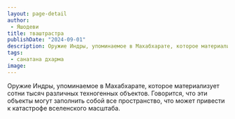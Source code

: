 ```yaml
---
layout: page-detail
author:
 - Яшодеви
title: тваштрастра
publishDate: "2024-09-01"
description: Оружие Индры, упоминаемое в Махабхарате, которое материализует сотни тысяч различных техногенных объектов. Говорится, что эти объекты могут заполнить собой все пространство, что может привести к катастрофе вселенского масштаба.
tags:
 - санатана дхарма
image: 
---
```


Оружие Индры, упоминаемое в Махабхарате, которое материализует сотни тысяч различных техногенных объектов. Говорится, что эти объекты могут заполнить собой все пространство, что может привести к катастрофе вселенского масштаба.

